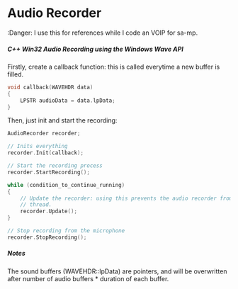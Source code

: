 Audio Recorder
==============
:Danger: I use this for references while I code an VOIP for sa-mp.

##### C++ Win32 Audio Recording using the Windows Wave API

Firstly, create a callback function: this is called everytime a new buffer is filled.

``` c++
void callback(WAVEHDR data)
{
	LPSTR audioData = data.lpData;
}
```

Then, just init and start the recording:

``` c++
AudioRecorder recorder;

// Inits everything
recorder.Init(callback);

// Start the recording process
recorder.StartRecording();

while (condition_to_continue_running)
{
	// Update the recorder: using this prevents the audio recorder from having to run in a new 
	// thread.
	recorder.Update();
}

// Stop recording from the microphone
recorder.StopRecording();
```


##### Notes 

The sound buffers (WAVEHDR::lpData) are pointers, and will be overwritten after number of audio buffers * duration of each buffer.

